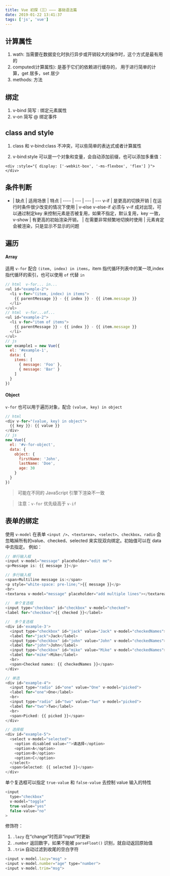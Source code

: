 ```yaml
---
title: Vue 初探（三）——— 基础语法篇
date: 2019-01-22 13:41:37
tags: ['js', 'vue']
---
```


## 计算属性
1. wath: 当需要在数据变化时执行异步或开销较大的操作时，这个方式是最有用的
2. computed(计算属性): 是基于它们的依赖进行缓存的， 用于进行简单的计算，get 居多，set 居少
3. methods: 方法

## 绑定
1. v-bind 简写 : 绑定元素属性
2. v-on 简写 @ 绑定事件

## class and style 
1. class 和 v-bind:class 不冲突，可以些简单的表达式或者计算属性

2. v-bind:style   可以是一个对象和变量，会自动添加前缀，也可以添加多重值：
```
<div :style="{ display: ['-webkit-box', '-ms-flexbox', 'flex'] }"></div>
```

## 条件判断
 - | 缺点 | 适用场景 | 特点 |
---- | --- | --- | ---
v-if | 是更高的切换开销 | 在运行时条件很少改变的情况下使用 | v-else  v-else-if 必须与 v-if 成对出现，可以通过制定key 来控制元素是否被复用，如果不指定，默认复用，key 一致，
v-show | 有更高的初始渲染开销， | 在需要非常频繁地切换时使用 | 元素肯定会被渲染，只是显示不显示的问题

## 遍历

#### Array
适用 `v-for` 配合 `(item, index) in items`，item 指代循环列表中的某一项,index 指代循环的索引，也可以使用 `of` 代替 `in`
```js
// html  v-for... in...
<ul id="example-2">
  <li v-for="(item, index) in items">
    {{ parentMessage }} - {{ index }} - {{ item.message }}
  </li>
</ul>
// html  v-for...of...
<ul id="example-2">
  <li v-for="item of items">
    {{ parentMessage }} - {{ index }} - {{ item.message }}
  </li>
</ul>
// js
var example1 = new Vue({
  el: '#example-1',
  data: {
    items: [
      { message: 'Foo' },
      { message: 'Bar' }
    ]
  }
})
```
#### Object

`v-for` 也可以用于遍历对象，配合 `(value, key) in object`

```js
// html
<div v-for="(value, key) in object">
  {{ key }}: {{ value }}
</div>
// js
new Vue({
  el: '#v-for-object',
  data: {
    object: {
      firstName: 'John',
      lastName: 'Doe',
      age: 30
    }
  }
})
```

> 可能在不同的 JavaScript 引擎下渲染不一致

> 注意：`v-for` 优先级高于 `v-if`


## 表单的绑定

使用 `v-model` 在表单 `<input />`、`<textarea>`、`<select>`、`checkbox`、`radio` 会忽略掉所有的value、checked、selected 来实现双向绑定。初始值可以在 data 中去指定。
例如：
```js
// 单行输入框
<input v-model="message" placeholder="edit me">
<p>Message is: {{ message }}</p>

// 多行输入框
<span>Multiline message is:</span>
<p style="white-space: pre-line;">{{ message }}</p>
<br>
<textarea v-model="message" placeholder="add multiple lines"></textarea>
 
//  单个复选框
<input type="checkbox" id="checkbox" v-model="checked">
<label for="checkbox">{{ checked }}</label>

//  多个复选框
<div id='example-3'>
  <input type="checkbox" id="jack" value="Jack" v-model="checkedNames">
  <label for="jack">Jack</label>
  <input type="checkbox" id="john" value="John" v-model="checkedNames">
  <label for="john">John</label>
  <input type="checkbox" id="mike" value="Mike" v-model="checkedNames">
  <label for="mike">Mike</label>
  <br>
  <span>Checked names: {{ checkedNames }}</span>
</div>

// 单选
<div id="example-4">
  <input type="radio" id="one" value="One" v-model="picked">
  <label for="one">One</label>
  <br>
  <input type="radio" id="two" value="Two" v-model="picked">
  <label for="two">Two</label>
  <br>
  <span>Picked: {{ picked }}</span>
</div>

// 选择框
<div id="example-5">
  <select v-model="selected">
    <option disabled value="">请选择</option>
    <option>A</option>
    <option>B</option>
    <option>C</option>
  </select>
  <span>Selected: {{ selected }}</span>
</div>


```

单个复选框可以指定 `true-value` 和 `false-value` 去控制 value 输入的特性
```js
<input
  type="checkbox"
  v-model="toggle"
  true-value="yes"
  false-value="no"
>
```

修饰符：
1. `.lazy`  在“change”时而非“input”时更新 
2. `.number` 返回数字，如果不能被 `parseFloat()` 识别，就自动返回原始值
3. `.trim` 自动过滤到收尾的空白字符

```js
<input v-model.lazy="msg" >
<input v-model.number="age" type="number">
<input v-model.trim="msg">
```
